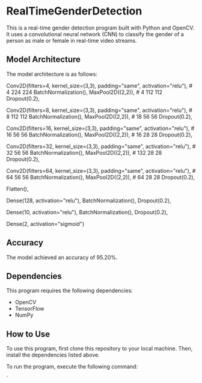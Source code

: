 # RealTimeGenderDetection

This is a real-time gender detection program built with Python and OpenCV. It uses a convolutional neural network (CNN) to classify the gender of a person as male or female in real-time video streams.

## Model Architecture

The model architecture is as follows:

Conv2D(filters=4, kernel_size=(3,3), padding="same", activation="relu"), # 4 224 224
BatchNormalization(),
MaxPool2D((2,2)), # 4 112 112
Dropout(0.2),

Conv2D(filters=8, kernel_size=(3,3), padding="same", activation="relu"), # 8 112 112
BatchNormalization(),
MaxPool2D((2,2)), # 18 56 56
Dropout(0.2),

Conv2D(filters=16, kernel_size=(3,3), padding="same", activation="relu"), # 16 56 56
BatchNormalization(),
MaxPool2D((2,2)), # 16 28 28
Dropout(0.2),

Conv2D(filters=32, kernel_size=(3,3), padding="same", activation="relu"), # 32 56 56
BatchNormalization(),
MaxPool2D((2,2)), # 132 28 28
Dropout(0.2),

Conv2D(filters=64, kernel_size=(3,3), padding="same", activation="relu"), # 64 56 56
BatchNormalization(),
MaxPool2D((2,2)), # 64 28 28
Dropout(0.2),

Flatten(),

Dense(128, activation="relu"),
BatchNormalization(),
Dropout(0.2),

Dense(10, activation="relu"),
BatchNormalization(),
Dropout(0.2),

Dense(2, activation="sigmoid")


## Accuracy

The model achieved an accuracy of 95.20%.

## Dependencies

This program requires the following dependencies:

* OpenCV
* TensorFlow
* NumPy

## How to Use

To use this program, first clone this repository to your local machine. Then, install the dependencies listed above.

To run the program, execute the following command:

`
